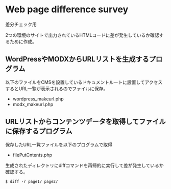 # Web page difference survey
差分チェック用

2つの環境のサイトで出力されているHTMLコードに差が発生しているか確認するために作成。

## WordPressやMODXからURLリストを生成するプログラム

以下のファイルをCMSを設置しているドキュメントルートに設置してアクセスするとURL一覧が表示されるのでファイルに保存。

- wordpress_makeurl.php
- modx_makeurl.php

## URLリストからコンテンツデータを取得してファイルに保存するプログラム

保存したURL一覧ファイルを以下のプログラムで取得

- filePutCntents.php

生成されたディレクトリにdiffコマンドを再帰的に実行して差が発生しているか確認する。

```shell
$ diff -r page1/ page2/
```
